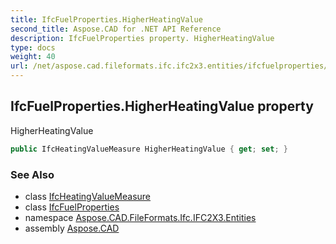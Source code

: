 ```yaml
---
title: IfcFuelProperties.HigherHeatingValue
second_title: Aspose.CAD for .NET API Reference
description: IfcFuelProperties property. HigherHeatingValue
type: docs
weight: 40
url: /net/aspose.cad.fileformats.ifc.ifc2x3.entities/ifcfuelproperties/higherheatingvalue/
---
```

## IfcFuelProperties.HigherHeatingValue property

HigherHeatingValue

```csharp
public IfcHeatingValueMeasure HigherHeatingValue { get; set; }
```

### See Also

* class [IfcHeatingValueMeasure](../../../aspose.cad.fileformats.ifc.ifc2x3.types/ifcheatingvaluemeasure/)
* class [IfcFuelProperties](../)
* namespace [Aspose.CAD.FileFormats.Ifc.IFC2X3.Entities](../../ifcfuelproperties/)
* assembly [Aspose.CAD](../../../)



